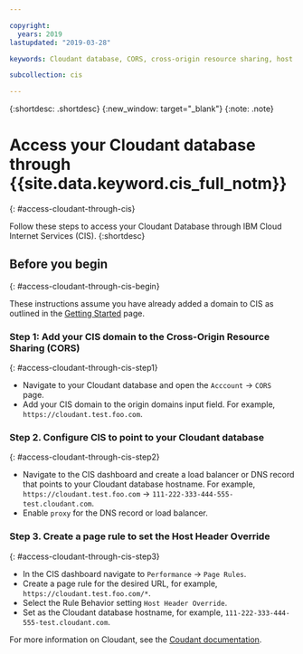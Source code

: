 ```yaml
---

copyright:
  years: 2019
lastupdated: "2019-03-28"

keywords: Cloudant database, CORS, cross-origin resource sharing, host header

subcollection: cis

---
```


{:shortdesc: .shortdesc}
{:new_window: target="_blank"}
{:note: .note}


# Access your Cloudant database through {{site.data.keyword.cis_full_notm}}
{: #access-cloudant-through-cis}

Follow these steps to access your Cloudant Database through IBM Cloud Internet Services (CIS).
{:shortdesc}

## Before you begin
{: #access-cloudant-through-cis-begin}

These instructions assume you have already added a domain to CIS as outlined in the [Getting Started](/docs/infrastructure/cis?topic=cis-getting-started) page.

### Step 1: Add your CIS domain to the Cross-Origin Resource Sharing (CORS)
{: #access-cloudant-through-cis-step1}

* Navigate to your Cloudant database and open the `Acccount` -> `CORS` page.
* Add your CIS domain to the origin domains input field. For example, `https://cloudant.test.foo.com`.

### Step 2. Configure CIS to point to your Cloudant database
{: #access-cloudant-through-cis-step2}

* Navigate to the CIS dashboard and create a load balancer or DNS record that points to your Cloudant database hostname. For example, `https://cloudant.test.foo.com` -> `111-222-333-444-555-test.cloudant.com`.
* Enable `proxy` for the DNS record or load balancer.


### Step 3. Create a page rule to set the Host Header Override
{: #access-cloudant-through-cis-step3}

* In the CIS dashboard navigate to `Performance` -> `Page Rules`.
* Create a page rule for the desired URL, for example, `https://cloudant.test.foo.com/*`.
* Select the Rule Behavior setting `Host Header Override`.
* Set as the Cloudant database hostname, for example, `111-222-333-444-555-test.cloudant.com`.

For more information on Cloudant, see the [Coudant documentation](/docs/services/Cloudant?topic=cloudant-getting-started).
